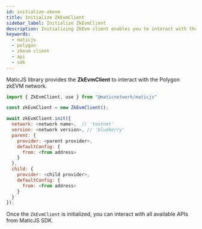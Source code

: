 ```yaml
---
id: initialize-zkevm
title: Initialize ZkEvmClient
sidebar_label: Initialize ZkEvmClient
description: Initializing ZkEvm client enables you to interact with the available APIs from MaticJS SDK and the Polygon zkEVM network.
keywords:
  - maticjs
  - polygon
  - zkevm client
  - api
  - sdk
---
```


MaticJS library provides the **ZkEvmClient** to interact with the Polygon zkEVM network.

```js
import { ZkEvmClient, use } from "@maticnetwork/maticjs"

const zkEvmClient = new ZkEvmClient();

await zkEvmClient.init({
  network: <network name>,  // 'testnet'
  version: <network version>, // 'blueberry'
  parent: {
    provider: <parent provider>,
    defaultConfig: {
      from: <from address>
    }
  },
  child: {
    provider: <child provider>,
    defaultConfig: {
      from: <from address>
    }
  }
});
```

Once the `ZkEvmClient` is initialized, you can interact with all available APIs from MaticJS SDK.

